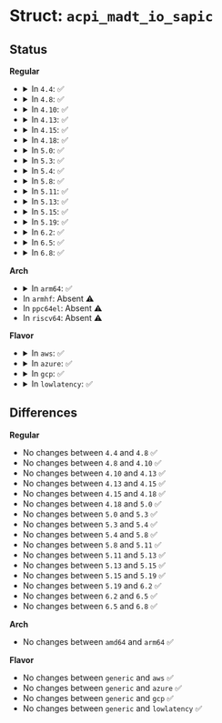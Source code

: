 # Struct: <code>acpi_madt_io_sapic</code>

## Status
<b>Regular</b>
<ul>
<li>
<details>
<summary>In <code>4.4</code>: ✅</summary>

```c
struct acpi_madt_io_sapic {
    struct acpi_subtable_header header;
    u8 id;
    u8 reserved;
    u32 global_irq_base;
    u64 address;
};
```
</details>
</li>
<li>
<details>
<summary>In <code>4.8</code>: ✅</summary>

```c
struct acpi_madt_io_sapic {
    struct acpi_subtable_header header;
    u8 id;
    u8 reserved;
    u32 global_irq_base;
    u64 address;
};
```
</details>
</li>
<li>
<details>
<summary>In <code>4.10</code>: ✅</summary>

```c
struct acpi_madt_io_sapic {
    struct acpi_subtable_header header;
    u8 id;
    u8 reserved;
    u32 global_irq_base;
    u64 address;
};
```
</details>
</li>
<li>
<details>
<summary>In <code>4.13</code>: ✅</summary>

```c
struct acpi_madt_io_sapic {
    struct acpi_subtable_header header;
    u8 id;
    u8 reserved;
    u32 global_irq_base;
    u64 address;
};
```
</details>
</li>
<li>
<details>
<summary>In <code>4.15</code>: ✅</summary>

```c
struct acpi_madt_io_sapic {
    struct acpi_subtable_header header;
    u8 id;
    u8 reserved;
    u32 global_irq_base;
    u64 address;
};
```
</details>
</li>
<li>
<details>
<summary>In <code>4.18</code>: ✅</summary>

```c
struct acpi_madt_io_sapic {
    struct acpi_subtable_header header;
    u8 id;
    u8 reserved;
    u32 global_irq_base;
    u64 address;
};
```
</details>
</li>
<li>
<details>
<summary>In <code>5.0</code>: ✅</summary>

```c
struct acpi_madt_io_sapic {
    struct acpi_subtable_header header;
    u8 id;
    u8 reserved;
    u32 global_irq_base;
    u64 address;
};
```
</details>
</li>
<li>
<details>
<summary>In <code>5.3</code>: ✅</summary>

```c
struct acpi_madt_io_sapic {
    struct acpi_subtable_header header;
    u8 id;
    u8 reserved;
    u32 global_irq_base;
    u64 address;
};
```
</details>
</li>
<li>
<details>
<summary>In <code>5.4</code>: ✅</summary>

```c
struct acpi_madt_io_sapic {
    struct acpi_subtable_header header;
    u8 id;
    u8 reserved;
    u32 global_irq_base;
    u64 address;
};
```
</details>
</li>
<li>
<details>
<summary>In <code>5.8</code>: ✅</summary>

```c
struct acpi_madt_io_sapic {
    struct acpi_subtable_header header;
    u8 id;
    u8 reserved;
    u32 global_irq_base;
    u64 address;
};
```
</details>
</li>
<li>
<details>
<summary>In <code>5.11</code>: ✅</summary>

```c
struct acpi_madt_io_sapic {
    struct acpi_subtable_header header;
    u8 id;
    u8 reserved;
    u32 global_irq_base;
    u64 address;
};
```
</details>
</li>
<li>
<details>
<summary>In <code>5.13</code>: ✅</summary>

```c
struct acpi_madt_io_sapic {
    struct acpi_subtable_header header;
    u8 id;
    u8 reserved;
    u32 global_irq_base;
    u64 address;
};
```
</details>
</li>
<li>
<details>
<summary>In <code>5.15</code>: ✅</summary>

```c
struct acpi_madt_io_sapic {
    struct acpi_subtable_header header;
    u8 id;
    u8 reserved;
    u32 global_irq_base;
    u64 address;
};
```
</details>
</li>
<li>
<details>
<summary>In <code>5.19</code>: ✅</summary>

```c
struct acpi_madt_io_sapic {
    struct acpi_subtable_header header;
    u8 id;
    u8 reserved;
    u32 global_irq_base;
    u64 address;
};
```
</details>
</li>
<li>
<details>
<summary>In <code>6.2</code>: ✅</summary>

```c
struct acpi_madt_io_sapic {
    struct acpi_subtable_header header;
    u8 id;
    u8 reserved;
    u32 global_irq_base;
    u64 address;
};
```
</details>
</li>
<li>
<details>
<summary>In <code>6.5</code>: ✅</summary>

```c
struct acpi_madt_io_sapic {
    struct acpi_subtable_header header;
    u8 id;
    u8 reserved;
    u32 global_irq_base;
    u64 address;
};
```
</details>
</li>
<li>
<details>
<summary>In <code>6.8</code>: ✅</summary>

```c
struct acpi_madt_io_sapic {
    struct acpi_subtable_header header;
    u8 id;
    u8 reserved;
    u32 global_irq_base;
    u64 address;
};
```
</details>
</li>
</ul>
<b>Arch</b>
<ul>
<li>
<details>
<summary>In <code>arm64</code>: ✅</summary>

```c
struct acpi_madt_io_sapic {
    struct acpi_subtable_header header;
    u8 id;
    u8 reserved;
    u32 global_irq_base;
    u64 address;
};
```
</details>
</li>
<li>
In <code>armhf</code>: Absent ⚠️
</li>
<li>
In <code>ppc64el</code>: Absent ⚠️
</li>
<li>
In <code>riscv64</code>: Absent ⚠️
</li>
</ul>
<b>Flavor</b>
<ul>
<li>
<details>
<summary>In <code>aws</code>: ✅</summary>

```c
struct acpi_madt_io_sapic {
    struct acpi_subtable_header header;
    u8 id;
    u8 reserved;
    u32 global_irq_base;
    u64 address;
};
```
</details>
</li>
<li>
<details>
<summary>In <code>azure</code>: ✅</summary>

```c
struct acpi_madt_io_sapic {
    struct acpi_subtable_header header;
    u8 id;
    u8 reserved;
    u32 global_irq_base;
    u64 address;
};
```
</details>
</li>
<li>
<details>
<summary>In <code>gcp</code>: ✅</summary>

```c
struct acpi_madt_io_sapic {
    struct acpi_subtable_header header;
    u8 id;
    u8 reserved;
    u32 global_irq_base;
    u64 address;
};
```
</details>
</li>
<li>
<details>
<summary>In <code>lowlatency</code>: ✅</summary>

```c
struct acpi_madt_io_sapic {
    struct acpi_subtable_header header;
    u8 id;
    u8 reserved;
    u32 global_irq_base;
    u64 address;
};
```
</details>
</li>
</ul>

## Differences
<b>Regular</b>
<ul>
<li>
No changes between <code>4.4</code> and <code>4.8</code> ✅
</li>
<li>
No changes between <code>4.8</code> and <code>4.10</code> ✅
</li>
<li>
No changes between <code>4.10</code> and <code>4.13</code> ✅
</li>
<li>
No changes between <code>4.13</code> and <code>4.15</code> ✅
</li>
<li>
No changes between <code>4.15</code> and <code>4.18</code> ✅
</li>
<li>
No changes between <code>4.18</code> and <code>5.0</code> ✅
</li>
<li>
No changes between <code>5.0</code> and <code>5.3</code> ✅
</li>
<li>
No changes between <code>5.3</code> and <code>5.4</code> ✅
</li>
<li>
No changes between <code>5.4</code> and <code>5.8</code> ✅
</li>
<li>
No changes between <code>5.8</code> and <code>5.11</code> ✅
</li>
<li>
No changes between <code>5.11</code> and <code>5.13</code> ✅
</li>
<li>
No changes between <code>5.13</code> and <code>5.15</code> ✅
</li>
<li>
No changes between <code>5.15</code> and <code>5.19</code> ✅
</li>
<li>
No changes between <code>5.19</code> and <code>6.2</code> ✅
</li>
<li>
No changes between <code>6.2</code> and <code>6.5</code> ✅
</li>
<li>
No changes between <code>6.5</code> and <code>6.8</code> ✅
</li>
</ul>
<b>Arch</b>
<ul>
<li>
No changes between <code>amd64</code> and <code>arm64</code> ✅
</li>
</ul>
<b>Flavor</b>
<ul>
<li>
No changes between <code>generic</code> and <code>aws</code> ✅
</li>
<li>
No changes between <code>generic</code> and <code>azure</code> ✅
</li>
<li>
No changes between <code>generic</code> and <code>gcp</code> ✅
</li>
<li>
No changes between <code>generic</code> and <code>lowlatency</code> ✅
</li>
</ul>

